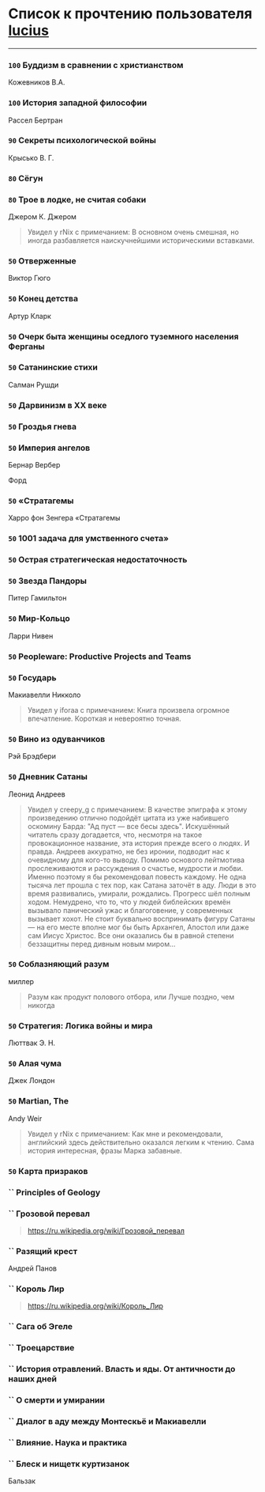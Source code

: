 # Список к прочтению пользователя [lucius](http://gurov.bitbucket.org/)
---

### `100` Буддизм в сравнении с христианством
Кожевников В.А.

### `100` История западной философии
Рассел Бертран

### `90` Секреты психологической войны
Крысько В. Г.

### `80` Сёгун

### `80` Трое в лодке, не считая собаки
Джером К. Джером
> Увидел у rNix с примечанием: В основном очень смешная, но иногда разбавляется наискучнейшими историческими вставками.

### `50` Отверженные
Виктор Гюго

### `50` Конец детства
Артур Кларк

### `50` Очерк быта женщины оседлого туземного населения Ферганы

### `50` Сатанинские стихи
Салман Рушди

### `50` Дарвинизм в XX веке

### `50` Гроздья гнева

### `50` Империя ангелов
Бернар Вербер

Форд

### `50` «Стратагемы
Харро фон Зенгера «Стратагемы

### `50` 1001 задача для умственного счета»

### `50` Острая стратегическая недостаточность

### `50` Звезда Пандоры
Питер Гамильтон

### `50` Мир-Кольцо
Ларри Нивен

### `50` Peopleware: Productive Projects and Teams

### `50` Государь
Макиавелли Никколо
> Увидел у iforaa с примечанием: Книга произвела огромное впечатление. Короткая и невероятно точная.

### `50` Вино из одуванчиков
Рэй Брэдбери

### `50` Дневник Сатаны
Леонид Андреев
> Увидел у creepy_g с примечанием: В качестве эпиграфа к этому произведению отлично подойдёт цитата из уже набившего оскомину Барда: "Ад пуст — все бесы здесь".
> Искушённый читатель сразу догадается, что, несмотря на такое провокационное название, эта история  прежде всего о людях. И правда. Андреев аккуратно, не без иронии, подводит нас к очевидному для кого-то выводу. Помимо основого лейтмотива прослеживаются и рассуждения о счастье, мудрости и любви. Именно поэтому я бы рекомендовал повесть каждому.
> Не одна тысяча лет прошла с тех пор, как Сатана заточёт в аду. Люди в это время развивались, умирали, рождались. Прогресс шёл полным ходом. Немудрено, что то, что у людей библейских времён вызывало панический ужас и благоговение, у современных вызывает хохот. 
> Не стоит буквально воспринимать фигуру Сатаны — на его месте вполне мог бы быть Архангел, Апостол или даже сам Иисус Христос. Все они оказались бы в равной степени беззащитны перед дивным новым миром...

### `50` Соблазняющий разум
миллер
> Разум как продукт полового отбора, или Лучше поздно, чем никогда

### `50` Стратегия: Логика войны и мира
Люттвак Э. Н.

### `50` Алая чума
Джек Лондон

### `50` Martian, The
Andy Weir
> Увидел у rNix с примечанием: Как мне и рекомендовали, английский здесь действительно оказался легким к чтению. 
> Сама история интересная, фразы Марка забавные.

### `50` Карта призраков

### `` Principles of Geology

### `` Грозовой перевал
> https://ru.wikipedia.org/wiki/Грозовой_перевал

### `` Разящий крест
Андрей Панов

### `` Король Лир
> https://ru.wikipedia.org/wiki/Король_Лир

### `` Сага об Эгеле

### `` Троецарствие

### `` История отравлений. Власть и яды. От античности до наших дней

### `` О смерти и умирании

### `` Диалог в аду между Монтескьё и Макиавелли

### `` Влияние. Наука и практика

### `` Блеск и нищетк куртизанок
Бальзак


